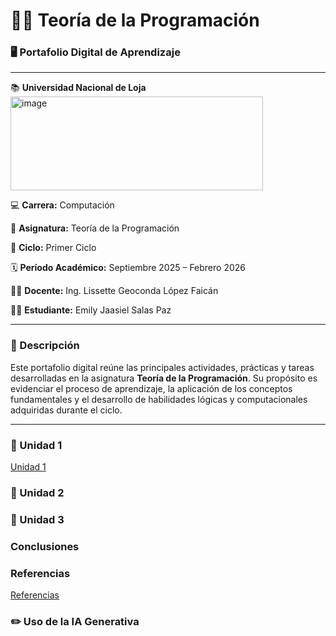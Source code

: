 # 🧑‍💻 Teoría de la Programación

### 🖥️ Portafolio Digital de Aprendizaje

---

📚 **Universidad Nacional de Loja**  
<img width="404" height="150" alt="image" src="https://github.com/user-attachments/assets/db7b7dbc-6f49-4e1d-ab68-031901a465bd" />

💻 **Carrera:** Computación  

📘 **Asignatura:** Teoría de la Programación  

🏫 **Ciclo:** Primer Ciclo  

🗓️ **Período Académico:** Septiembre 2025 – Febrero 2026  

👩‍🏫 **Docente:** Ing. Lissette Geoconda López Faicán  

👩‍💻 **Estudiante:** Emily Jaasiel Salas Paz  

---

### 📝 Descripción
Este portafolio digital reúne las principales actividades, prácticas y tareas desarrolladas en la asignatura **Teoría de la Programación**. Su propósito es evidenciar el proceso de aprendizaje, la aplicación de los conceptos fundamentales y el desarrollo de habilidades lógicas y computacionales adquiridas durante el ciclo.

---

### 📒 Unidad 1
[Unidad 1](Unidad1.md)
### 📒 Unidad 2
### 📒 Unidad 3
### Conclusiones
### Referencias
[Referencias](Referencias.md)
### ✏️ Uso de la IA Generativa
